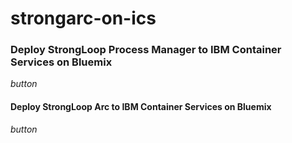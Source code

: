 # strongarc-on-ics

### Deploy StrongLoop Process Manager to IBM Container Services on Bluemix
_button_

#### Deploy StrongLoop Arc to IBM Container Services on Bluemix
_button_
